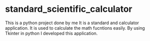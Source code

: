 # standard_scientific_calculator
This is a python project done by me
It is a standard and calculator application. It is used to calculate the math fucntions easily. By using Tkinter in python I developed this application.
